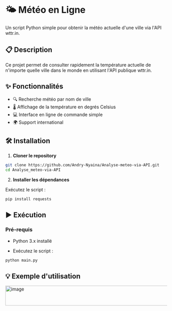 # 🌤️ Météo en Ligne

Un script Python simple pour obtenir la météo actuelle d'une ville via l'API wttr.in.

## 📋 Description

Ce projet permet de consulter rapidement la température actuelle de n'importe quelle ville dans le monde en utilisant l'API publique wttr.in.

## ✨ Fonctionnalités

- 🔍 Recherche météo par nom de ville
- 🌡️ Affichage de la température en degrés Celsius
- 💻 Interface en ligne de commande simple
- 🌍 Support international

## 🛠️ Installation

1. **Cloner le repository**
```bash
git clone https://github.com/Andry-Nyaina/Analyse-meteo-via-API.git
cd Analyse_meteo-via-API
```
2. **Installer les dépendances**

Exécutez le script :
```bash
pip install requests
```
## ▶️ Exécution

### Pré-requis

- Python 3.x installé

- Exécutez le script :
```bash
python main.py
```

## 💡 Exemple d'utilisation
<img width="613" height="62" alt="image" src="https://github.com/user-attachments/assets/2d22b96d-5aca-46c1-b60f-ecc758cf663f" />
